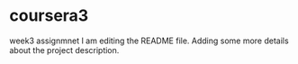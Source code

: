 # coursera3
week3 assignmnet
I am editing the README file. Adding some more details about the project description.
